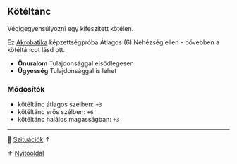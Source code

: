 ## Kötéltánc

Végigegyensúlyozni egy kifeszített kötélen.

Ez [Akrobatika](../kepzettsegek.primer.altalanos/akrobatika.md) képzettségpróba Átlagos (6) Nehézség ellen - bővebben a kötéltáncot lásd ott.
- **Önuralom** Tulajdonsággal elsődlegesen
- **Ügyesség** Tulajdonsággal is lehet

### Módosítók

- kötéltánc átlagos szélben: `+3`
- kötéltánc erős szélben: `+6`
- kötéltánc halálos magasságban: `+3`


---

🔗 [Szituációk](../160_szituaciok.md) ↑

⚜️ [Nyitóoldal](../start.md#16-szitu%C3%A1ci%C3%B3k)
